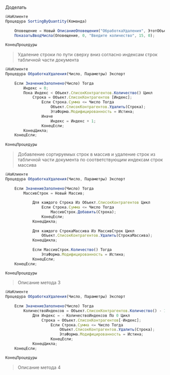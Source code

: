 
Доделать

```js
&НаКлиенте
Процедура SortingByQuantity(Команда)
	
	Оповещение = Новый ОписаниеОповещения("ОбработкаУдаления", ЭтотОбъект);
	ПоказатьВводЧисла(Оповещение, 0, "Введите количество", 15, 0); 
		
КонецПроцедуры
```

>Удаление строки по пути сверху вниз согласно индексам строк табличной части документа

```js
&НаКлиенте
Процедура ОбработкаУдаления(Число, Параметры) Экспорт 
	
	Если ЗначениеЗаполнено(Число) Тогда 
		Индекс = 0;
		Пока Индекс < Объект.СписокКонтрагентов.Количество() Цикл 
			Строка = Объект.СписокКонтрагентов [Индекс];	
				Если Строка.Сумма <= Число Тогда
					Объект.СписокКонтрагентов.Удалить(Строка);
					ЭтаФорма.Модифицированность = Истина;
				Иначе
					Индекс = Индекс + 1;
				КонецЕсли;
		КонецЦикла;	
	КонецЕсли;
	
КонецПроцедуры
```

>Добавление сортируемых строк в массив и удаление строк из табличной части документа по соответствующим индексам строк массива

```js
&НаКлиенте
Процедура ОбработкаУдаления(Число, Параметры) Экспорт 
	
	Если ЗначениеЗаполнено(Число) Тогда
		МассивСтрок = Новый Массив;
		
			Для каждого Строка Из Объект.СписокКонтрагентов Цикл
				Если Строка.Сумма <= Число Тогда
					МассивСтрок.Добавить(Строка);
				КонецЕсли;				
			КонецЦикла;
			
			Для каждого СтрокаМассива Из МассивСтрок Цикл
				Объект.СписокКонтрагентов.Удалить(СтрокаМассива);
			КонецЦикла;
			
			Если МассивСтрок.Количество() Тогда
				ЭтаФорма.Модифицированность = Истина;
			КонецЕсли;
	КонецЕсли;

КонецПроцедуры
```

>Описание метода 3

```js
&НаКлиенте
Процедура ОбработкаУдаления(Число, Параметры) Экспорт 
	
	Если ЗначениеЗаполнено(Число) Тогда
		КоличествоИндексов = Объект.СписокКонтрагентов.Количество() - 1;
			Для Индекс = - КоличествоИндексов По 0 Цикл
				Строка = Объект.СписокКонтрагентов[-Индекс];
					Если Строка.Сумма <= Число Тогда
						Объект.СписокКонтрагентов.Удалить(Строка);
						ЭтаФорма.Модифицированность = Истина;
					КонецЕсли;
			КонецЦикла;
	КонецЕсли;

КонецПроцедуры
```

>Описание метода 4

